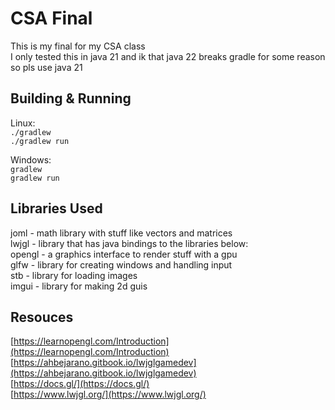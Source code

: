 # CSA Final
This is my final for my CSA class  
I only tested this in java 21 and ik that java 22 breaks gradle for some reason so pls use java 21  

## Building & Running
Linux:  
`./gradlew`  
`./gradlew run`

Windows:  
`gradlew`  
`gradlew run`

## Libraries Used
joml   - math library with stuff like vectors and matrices  
lwjgl  - library that has java bindings to the libraries below:  
opengl - a graphics interface to render stuff with a gpu  
glfw   - library for creating windows and handling input  
stb    - library for loading images  
imgui  - library for making 2d guis  


## Resouces
[https://learnopengl.com/Introduction](https://learnopengl.com/Introduction)  
[https://ahbejarano.gitbook.io/lwjglgamedev](https://ahbejarano.gitbook.io/lwjglgamedev)  
[https://docs.gl/](https://docs.gl/)  
[https://www.lwjgl.org/](https://www.lwjgl.org/)  
